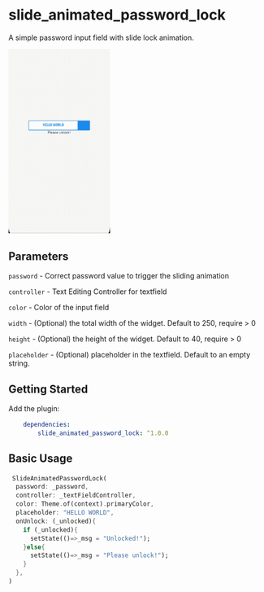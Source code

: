 # slide_animated_password_lock

A simple password input field with slide lock animation.

<img src="slide_animated_password_lock.gif" width="200px">

## Parameters
`password` - Correct password value to trigger the sliding animation 

`controller` - Text Editing Controller for textfield

`color` - Color of the input field

`width` - (Optional) the total width of the widget. Default to 250, require > 0

`height` - (Optional) the height of the widget. Default to 40, require > 0

`placeholder` - (Optional) placeholder in the textfield. Default to an empty string. 


## Getting Started
Add the plugin:
```yaml
    dependencies:
        slide_animated_password_lock: ^1.0.0
```


## Basic Usage

```dart
 SlideAnimatedPasswordLock(
  password: _password,
  controller: _textFieldController,
  color: Theme.of(context).primaryColor,
  placeholder: "HELLO WORLD",
  onUnlock: (_unlocked){
    if (_unlocked){
      setState(()=>_msg = "Unlocked!");
    }else{
      setState(()=>_msg = "Please unlock!");
    }
  },
)
```
